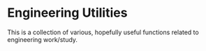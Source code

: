 # Engineering Utilities

This is a collection of various, hopefully useful functions related to engineering work/study. 
